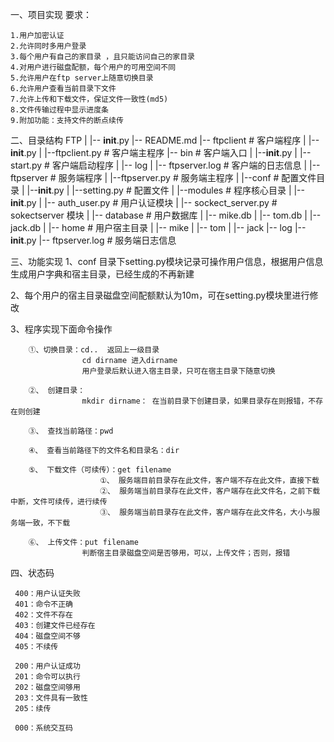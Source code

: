 一、项目实现
  要求：

    1.用户加密认证
    2.允许同时多用户登录
    3.每个用户有自己的家目录 ，且只能访问自己的家目录
    4.对用户进行磁盘配额，每个用户的可用空间不同
    5.允许用户在ftp server上随意切换目录
    6.允许用户查看当前目录下文件
    7.允许上传和下载文件，保证文件一致性(md5)
    8.文件传输过程中显示进度条
    9.附加功能：支持文件的断点续传

 二、目录结构
    FTP
    |
    |-- __init__.py
    |-- README.md
    |-- ftpclient    # 客户端程序
    |     |-- __init__.py
    |     |--ftpclient.py   # 客户端主程序
    |-- bin     # 客户端入口
    |    |--__init__.py
    |    |-- start.py   # 客户端启动程序
    |
    |-- log
    |    |-- ftpserver.log # 客户端的日志信息
    |
    |-- ftpserver    # 服务端程序
          |
          |--ftpserver.py   # 服务端主程序
          |
          |--conf   # 配置文件目录
          |   |--__init__.py
          |   |--setting.py     # 配置文件
          |
          |--modules    # 程序核心目录
          |     |-- __init__.py
          |     |-- auth_user.py    # 用户认证模块
          |     |-- sockect_server.py   # sokectserver 模块
          |
          |-- database  # 用户数据库
          |     |-- mike.db
          |     |-- tom.db
          |     |-- jack.db
          |
          |-- home # 用户宿主目录
          |     |-- mike
          |     |-- tom
          |     |-- jack
          |-- log
               |-- __init__.py
               |-- ftpserver.log  # 服务端日志信息

 三、功能实现
 1、conf 目录下setting.py模块记录可操作用户信息，根据用户信息生成用户字典和宿主目录，已经生成的不再新建

 2、每个用户的宿主目录磁盘空间配额默认为10m，可在setting.py模块里进行修改

 3、程序实现下面命令操作

        ①、切换目录：cd..  返回上一级目录
                    cd dirname 进入dirname
                    用户登录后默认进入宿主目录，只可在宿主目录下随意切换

        ②、 创建目录：
                    mkdir dirname： 在当前目录下创建目录，如果目录存在则报错，不存在则创建

        ③、 查找当前路径：pwd

        ④、 查看当前路径下的文件名和目录名：dir

        ⑤、 下载文件（可续传）：get filename
                        ①、 服务端目前目录存在此文件，客户端不存在此文件，直接下载
                        ②、 服务端当前目录存在此文件，客户端存在此文件名，之前下载中断，文件可续传，进行续传
                        ③、 服务端当前目录存在此文件，客户端存在此文件名，大小与服务端一致，不下载

        ⑥、 上传文件：put filename
                    判断宿主目录磁盘空间是否够用，可以，上传文件；否则，报错

 四、状态码

     400：用户认证失败
     401：命令不正确
     402：文件不存在
     403：创建文件已经存在
     404：磁盘空间不够
     405：不续传

     200：用户认证成功
     201：命令可以执行
     202：磁盘空间够用
     203：文件具有一致性
     205：续传

     000：系统交互码
